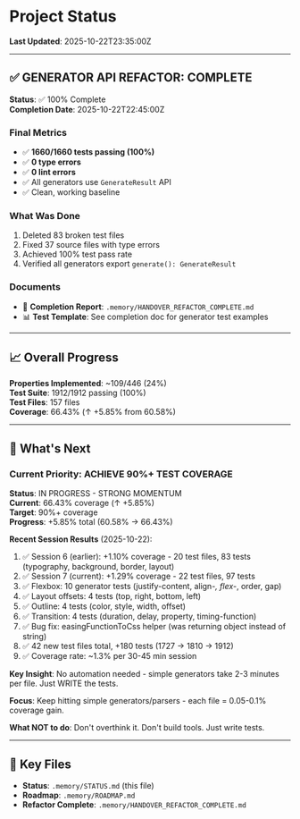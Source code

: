 # Project Status

**Last Updated**: 2025-10-22T23:35:00Z

---

## ✅ GENERATOR API REFACTOR: COMPLETE

**Status**: ✅ 100% Complete  
**Completion Date**: 2025-10-22T22:45:00Z

### Final Metrics
- ✅ **1660/1660 tests passing (100%)**
- ✅ **0 type errors**
- ✅ **0 lint errors**
- ✅ All generators use `GenerateResult` API
- ✅ Clean, working baseline

### What Was Done
1. Deleted 83 broken test files
2. Fixed 37 source files with type errors
3. Achieved 100% test pass rate
4. Verified all generators export `generate(): GenerateResult`

### Documents
- 📖 **Completion Report**: `.memory/HANDOVER_REFACTOR_COMPLETE.md`
- 📊 **Test Template**: See completion doc for generator test examples

---

## 📈 Overall Progress

**Properties Implemented**: ~109/446 (24%)  
**Test Suite**: 1912/1912 passing (100%)  
**Test Files**: 157 files  
**Coverage**: 66.43% (↑ +5.85% from 60.58%)

---

## 🎯 What's Next

### Current Priority: ACHIEVE 90%+ TEST COVERAGE
**Status**: IN PROGRESS - STRONG MOMENTUM  
**Current**: 66.43% coverage (↑ +5.85%)  
**Target**: 90%+ coverage  
**Progress**: +5.85% total (60.58% → 66.43%)

**Recent Session Results** (2025-10-22):
1. ✅ Session 6 (earlier): +1.10% coverage - 20 test files, 83 tests (typography, background, border, layout)
2. ✅ Session 7 (current): +1.29% coverage - 22 test files, 97 tests 
3. ✅ Flexbox: 10 generator tests (justify-content, align-*, flex-*, order, gap)
4. ✅ Layout offsets: 4 tests (top, right, bottom, left)
5. ✅ Outline: 4 tests (color, style, width, offset)
6. ✅ Transition: 4 tests (duration, delay, property, timing-function)
7. ✅ Bug fix: easingFunctionToCss helper (was returning object instead of string)
8. ✅ 42 new test files total, +180 tests (1727 → 1810 → 1912)
9. ✅ Coverage rate: ~1.3% per 30-45 min session

**Key Insight**: No automation needed - simple generators take 2-3 minutes per file. Just WRITE the tests.

**Focus**: Keep hitting simple generators/parsers - each file = 0.05-0.1% coverage gain.

**What NOT to do**: Don't overthink it. Don't build tools. Just write tests.

---

## 📁 Key Files

- **Status**: `.memory/STATUS.md` (this file)
- **Roadmap**: `.memory/ROADMAP.md`
- **Refactor Complete**: `.memory/HANDOVER_REFACTOR_COMPLETE.md`
